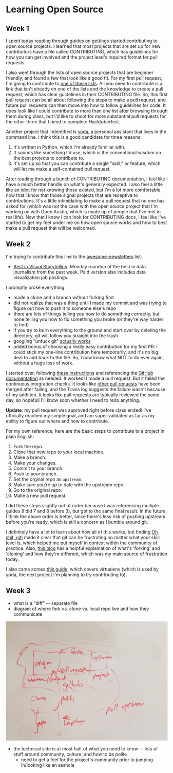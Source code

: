 # Learning Open Source

## Week 1
I spent today reading through guides on gettings started contributing to open source projects. I learned that most projects that are set up for new contributors have a file called CONTRIBUTING, which has guidelines for how you can get involved and the project lead's required format for pull requests. 

I also went through the lists of open source projects that are beginner friendly, and found a few that look like a good fit. For my first pull request, I'm going to contribute to [one of these lists](https://github.com/vredniy/awesome-awesomeness). All you need to contribute is a link that isn't already on one of the lists and the knowledge to create a pull request, which has clear guidelines in their CONTRIBUTING file. So, this first pull request can be all about following the steps to make a pull request, and future pull requests can then move into how to follow guidelines for code. It does look like I could contribute to more than one list after browsing through them during class, but I'd like to shoot for more substantial pull requests for the other three that I need to complete Hacktoberfest.

Another project that I identified is [yoda](https://github.com/yoda-pa/yoda), a personal assistant that lives in the command line. I think this is a good candidate for three reasons: 
 1. It's written in Python, which I'm already familiar with.
 2. It sounds like something I'd use, which is the conventional wisdom on the best projects to contribute to. 
 3. It's set up so that you can contribute a single "skill," or feature, which will let me make a self-contained pull request.

After reading through a bunch of CONTRIBUTING documentation, I feel like I have a much better handle on what's generally expected. I also feel a little like an idiot for not knowing those existed, but I'm a lot more comfortable now that I know that those signal projects that are receptive to contributions. It's a little intimidating to make a pull request that no one has asked for (which was not the case with the open source project that I'm working on with Open Austin, which is made up of people that I've met in real life). Now that I know I can look for CONTRIBUTING docs, I feel like I've started to get my feet under me on how open source works and how to best make a pull request that will be welcomed.

## Week 2
I'm trying to contribute this line to the [awesome-newsletters](https://github.com/vredniy/awesome-newsletters) list:
 * [Best in Visual Storytelling](http://tinyletter.us16.list-manage1.com/subscribe?u=5c12dabe1e59a9fbde1174b8c&id=e27a48af53). Monday roundup of the best in data journalism from the past week. Paid version also includes data visualization job postings.

I promptly broke everything.
 * made a clone and a branch without forking first
 * did not realize that was a thing until I made my commit and was trying to figure out how to push it to someone else's repo
 * there are lots of things telling you how to do something correctly, but none telling you how to fix something you broke (or they're way harder to find)
 * if you try to burn everything to the ground and start over by deleting the directory, git will follow you straight into the trash
 * googling "unfuck git" [actually works](http://ohshitgit.com/)
 * added bonus of choosing a really easy contribution for my first PR: I could stick my one-line contribution here temporarily, and it's no big deal to add back to the file. So, I now know what NOT to do ever again, without a huge loss of work.

I started over, following [these instructions](https://www.digitalocean.com/community/tutorials/how-to-create-a-pull-request-on-github) and referencing the [GitHub documentation](https://help.github.com/articles/configuring-a-remote-for-a-fork/) as needed. It worked! I made a pull request. But it failed the continuous integration checks. It looks like [other pull requests](https://github.com/vredniy/awesome-newsletters/pulls?q=is%3Apr+is%3Aclosed) have been merged after failing, and the Travis log suggests the failure wasn't because of my addition. It looks like pull requests are typically reviewed the same day, so hopefull I'll know soon whether I need to redo anything.

**Update**: my pull request was approved right before class ended! I've officially reached my simple goal, and am super validated as far as my ability to figure out where and how to contribute.

For my own reference, here are the basic steps to contribute to a project in plain English:
 1. Fork the repo.
 2. Clone that new repo to your local machine.
 3. Make a branch.
 4. Make your changes.
 5. Commit to your branch.
 6. Push to your branch.
 7. Set the orginal repo as `upstream`.
 8. Make sure you're up to date with the upstream repo.
 9. Go to the original repo.
 10. Make a new pull request.

I did these steps slightly out of order because I was referencing multiple guides (I did 7 and 8 before 3), but got to the same final result. In the future, I think the above order is better, since there's less risk of pushing upstream before you're ready, which is still a concern as I bumble around git.

I definitely have a lot to learn about how all of this works, but finding [Oh shit, git!](http://ohshitgit.com/) made it clear that git can be frustrating no matter what your skill level is, which helped me put myself in context within the community of practice. Also, [this blog](http://bryanpendleton.blogspot.com/2014/07/git-clone-vs-fork.html) has a helpful explaination of what's 'forking' and 'cloning' and how they're different, which was my main source of frustration today.

I also came across [this guide](http://dont-be-afraid-to-commit.readthedocs.io/en/latest/index.html), which covers virtualenv (which is used by yoda, the next project I'm planning to try contributing to).

## Week 3

* what is a "diff" -- separate file
* diagram of where fork vs. clone vs. local repo live and how they communicate

![GitHub workflow diagram](git-diagram.png)

* the technical side is at most half of what you need to know -- lots of stuff around community, culture, and how to be polite
  * need to get a feel for the project's community prior to jumping in/looking like an asshole

